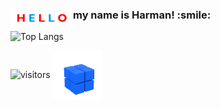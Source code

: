 <p align="left"> 
  <h3> <img align="left" alt="Hello" width="100" height="30" src="hello.gif"> my name is Harman! :smile: </h3>
</p>

![Top Langs](https://github-readme-stats.vercel.app/api/top-langs/?username=harman-khehara&bg_color=ffffff,3574d4,3f39bd&title_color=ffffff&theme=algolia&hide=Shell,Swift,Kotlin,Objective-C&langs_count=8&layout=compact)

![visitors](https://visitor-badge.glitch.me/badge?page_id=harman-khehara.visitor-badge)
<img align="center" alt="Rubiks Cube" width="80" height="80" src="rubiks_cube.gif"> 
